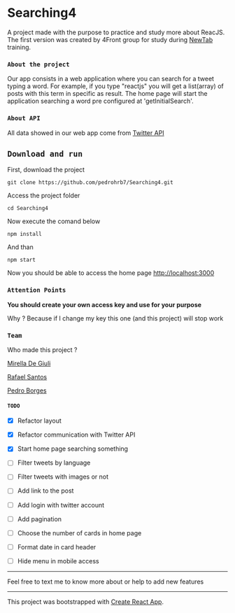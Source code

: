 # Searching4

A project made with the purpose to practice and study more about ReacJS. The first version was created by 4Front group for study during [NewTab](https://newtab.academy/) training.

### `About the project`

Our app consists in a web application where you can search for a tweet typing a word. For example, if you type "reactjs" you will get a list(array) of posts with this term in specific as result.
The home page will start the application searching a word pre configured at 'getInitialSearch'.

### `About API`

All data showed in our web app come from [Twitter API](https://developer.twitter.com/en/docs)

## `Download and run`

First, download the project

```
git clone https://github.com/pedrohrb7/Searching4.git
```

Access the project folder

```
cd Searching4
```

Now execute the comand below

```
npm install
```

And than

```
npm start
```

Now you should be able to access the home page [http://localhost:3000](http://localhost:3000)

### `Attention Points`

**You should create your own access key and use for your purpose**

Why ? Because if I change my key this one (and this project) will stop work

### `Team`

Who made this project ?

[Mirella De Giuli](https://github.com/mirelagiuli)

[Rafael Santos](https://github.com/rafael-rodrigues-santos)

[Pedro Borges](https://github.com/pedrohrb7/)

#### `TODO`

- [x] Refactor layout

- [x] Refactor communication with Twitter API

- [x] Start home page searching something

- [ ]  Filter tweets by language

- [ ] Filter tweets with images or not

- [ ] Add link to the post

- [ ] Add login with twitter account

- [ ] Add pagination

- [ ] Choose the number of cards in home page

- [ ] Format date in card header

- [ ] Hide menu in mobile access

---

Feel free to text me to know more about or help to add new features

---

This project was bootstrapped with [Create React App](https://github.com/facebook/create-react-app).
